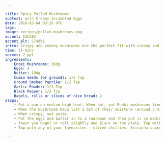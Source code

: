 ```yaml
---

title: Spicy Pulled Mushrooms
subtext: with Creamy Scrambled Eggs
date: 2018-03-04 03:26 UTC
tags: 
image: recipes/pulled-mushrooms.png
accent: C5C2E2
accent_alt: 574db1
intro: Crispy and smokey mushrooms are the perfect fit with creamy and buttery scrambled eggs.
time: 15 mins
serves: 2 ppl
ingredients:
    Enoki Mushrooms: 360g
    Eggs: 4
    Butter: 100g
    Cumin Seeds (or ground): 1/2 Tsp
    Ground Smoked Paprika: 1/2 Tsp
    Garlic Powder: 1/2 Tsp
    Black Pepper: 1/2 Tsp
    Bagels, rolls or slices of nice bread: 2
steps:
    - Put a pan on medium high heat. When hot, put Enoki mushrooms (roots cut off) in the pan and break apart (do not add oil - we're dry frying them). You might need to do this in half batches to make sure they cook off the water in them.
    - When the mushrooms have lost a bit of their moisture (around 3 mins), add in the spices and cook for another 4 mins until golden brown.
    - When crispy, set aside.
    - Put the eggs and butter in to a saucepan and then put it on medium heat. When starting to heat up, start stirring and mixing everything together. Stir for 20 secs on heat and then 10 secs off heat. Keep doing this until almostttt cooked - they'll continue to cook through with the heat.
    - Toast you bagel or roll slightly and place on the plate. Top with your creamy scrambled eggs and a good helping of enoki. Top with spring onions.
    - Top with any of your favourites - sliced chillies, Sriracha sauce, crumbed feta, etc.

---
```

